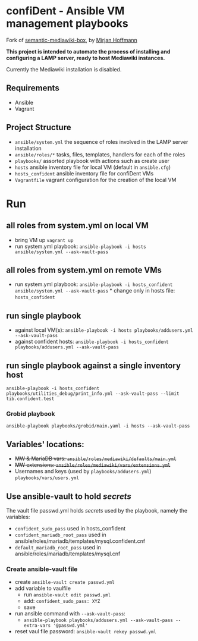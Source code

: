 # confiDent - Ansible VM management playbooks
Fork of [semantic-mediawiki-box](https://github.com/TIBHannover/semantic-mediawiki-box), by [Mirjan Hoffmann](https://github.com/mirjan-hoffmann)

**This project is intended to automate the process of installing and configuring a LAMP server, ready to host Mediawiki instances.**

Currently the Mediawiki installation is disabled.

## Requirements
* Ansible
* Vagrant

## Project Structure

* `ansible/system.yml` the sequence of roles involved in the LAMP server installation
* `ansible/roles/*` tasks, files, templates, handlers for each of the roles
* `playbooks/` assorted playbook with actions such as create user 
* `hosts` ansible inventory file for local VM (default in `ansible.cfg`)
* `hosts_confident` ansible inventory file for confiDent VMs
* `Vagrantfile` vagrant configuration for the creation of the local VM


# Run
## all roles from system.yml on local VM
* bring VM up `vagrant up`
* run system.yml playbook: `ansible-playbook -i hosts ansible/system.yml --ask-vault-pass`

## all roles from system.yml on remote VMs
* run system.yml playbook: `ansible-playbook -i hosts_confident ansible/system.yml --ask-vault-pass`
        * change only in hosts file: `hosts_confident`

## run single playbook
* against local VM(s): `ansible-playbook -i hosts playbooks/addusers.yml --ask-vault-pass ` 
* against confident hosts: `ansible-playbook -i hosts_confident playbooks/addusers.yml --ask-vault-pass `

## run single playbook against a single inventory host
`ansible-playbook -i hosts_confident playbooks/utilities_debug/print_info.yml --ask-vault-pass --limit tib.confident.test`

### Grobid playbook
`ansible-playbook playbooks/grobid/main.yaml -i hosts --ask-vault-pass`

## Variables' locations:
* <s>MW & MariaDB vars: `ansible/roles/mediawiki/defaults/main.yml`</s>
* <s>MW extensions: `ansible/roles/mediawiki/vars/extensions.yml`</s>
* Usernames and keys (used by `playbooks/addusers.yml`) `playbooks/vars/users.yml`


## Use ansible-vault to hold *secrets*

The vault file passwd.yml holds *secrets* used by the playbook, namely the variables:
* `confident_sudo_pass` used in hosts_confident
* `confident_mariadb_root_pass` used in ansible/roles/mariadb/templates/mysql.confident.cnf
* `default_mariadb_root_pass` used in ansible/roles/mariadb/templates/mysql.cnf

### Create ansible-vault file
* create `ansible-vault create passwd.yml`
* add variable to vaulfile  
    * run `ansible-vault edit passwd.yml`
    * add: `confident_sudo_pass: XYZ`
    * save
* run ansible command with `--ask-vault-pass`:
    * `ansible-playbook playbooks/addusers.yml --ask-vault-pass --extra-vars '@passwd.yml'`
* reset vaul file password: `ansible-vault rekey passwd.yml`